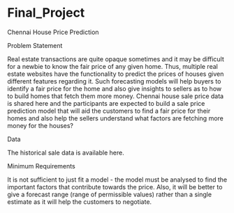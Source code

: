 # Final_Project

Chennai House Price Prediction

Problem Statement

Real estate transactions are quite opaque sometimes and it
may be difficult for a newbie to know the fair price of any given
home. Thus, multiple real estate websites have the functionality
to predict the prices of houses given different features
regarding it. Such forecasting models will help buyers to identify
a fair price for the home and also give insights to sellers as to
how to build homes that fetch them more money. Chennai
house sale price data is shared here and the participants are
expected to build a sale price prediction model that will aid the
customers to find a fair price for their homes and also help the
sellers understand what factors are fetching more money
for the houses?

Data

The historical sale data is available here.

Minimum Requirements

It is not sufficient to just fit a model - the model must be
analysed to find the important factors that contribute towards
the price. Also, it will be better to give a forecast range (range
of permissible values) rather than a single estimate as it will
help the customers to negotiate.
